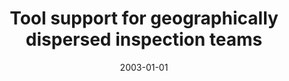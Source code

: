 ---
title: "Tool support for geographically dispersed inspection teams"
collection: publications
category: manuscripts
permalink: /publication/2003-01-01-Tool-support-for-geographically-dispersed-inspection-teams
date: 2003-01-01
venue: 'Softw. Process. Improv. Pract.'
paperurl: 'https://doi.org/10.1002/spip.184'
citation: ' Filippo Lanubile,  Teresa Mallardo,  Fabio Calefato, &quot;Tool support for geographically dispersed inspection teams.&quot; <i>Softw. Process. Improv. Pract.</i>, 2003. DOI: <a href="https://doi.org/10.1002/spip.184">10.1002/spip.184</a>.'
doi: 10.1002/spip.184'
---